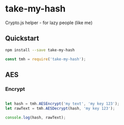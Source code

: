 # take-my-hash
Crypto.js helper - for lazy people (like me) 

## Quickstart

```bash
npm install --save take-my-hash
```

```javascript
const tmh = require('take-my-hash');
```

## AES 

### Encrypt

```javascript

let hash = tmh.AESEncrypt('my text', 'my key 123');
let rawText = tmh.AESDecrypt(hash, 'my key 123');

console.log(hash, rawText);

```

